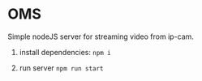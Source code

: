 # OMS

  Simple nodeJS server for streaming video from ip-cam.

1. install dependencies:
``npm i``

2. run server
``npm run start``